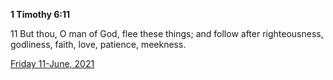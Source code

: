 **1 Timothy 6:11**

11 But thou, O man of God, flee these things; and follow after righteousness, godliness, faith, love, patience, meekness.

[Friday 11-June, 2021](https://t.me/s/daily_scripture)
